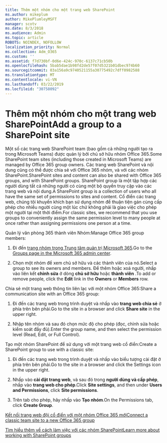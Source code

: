 ```yaml
---
title: Thêm một nhóm cho một trang web SharePoint
ms.author: mikeplum
author: MikePlumleyMSFT
manager: scotv
ms.date: 8/3/2018
ms.audience: Admin
ms.topic: article
ROBOTS: NOINDEX, NOFOLLOW
localization_priority: Normal
ms.collection: Adm_O365
ms.custom: ''
ms.assetid: f7d730bf-0d6e-424c-970c-6137c71cb50b
ms.openlocfilehash: 5bab5dae1b98fd2de57f07d5321b01dbec974b60
ms.sourcegitcommit: 03a156a9c9740521155a30775492c7dff0982588
ms.translationtype: MT
ms.contentlocale: vi-VN
ms.lasthandoff: 03/22/2019
ms.locfileid: "30758092"
---
```

# <a name="add-a-group-to-a-sharepoint-site"></a><span data-ttu-id="de17e-102">Thêm một nhóm cho một trang web SharePoint</span><span class="sxs-lookup"><span data-stu-id="de17e-102">Add a group to a SharePoint site</span></span>

<span data-ttu-id="de17e-103">Một số các trang web SharePoint team (bao gồm cả những người tạo ra trong Microsoft Teams) được quản lý bởi chủ sở hữu nhóm Office 365.</span><span class="sxs-lookup"><span data-stu-id="de17e-103">Some SharePoint team sites (including those created in Microsoft Teams) are managed by Office 365 group owners.</span></span> <span data-ttu-id="de17e-104">Các trang web SharePoint và nội dung cũng có thể được chia sẻ với Office 365 nhóm, và với các nhóm SharePoint.</span><span class="sxs-lookup"><span data-stu-id="de17e-104">SharePoint sites and content can also be shared with Office 365 groups, and with SharePoint groups.</span></span> <span data-ttu-id="de17e-105">SharePoint group là một tập hợp các người dùng tất cả những người có cùng một bộ quyền truy cập vào các trang web và nội dung.</span><span class="sxs-lookup"><span data-stu-id="de17e-105">A SharePoint group is a collection of users who all have the same set of permissions to sites and content.</span></span> <span data-ttu-id="de17e-106">Cổ điển các trang web, chúng tôi khuyến khích bạn sử dụng nhóm để thuận tiện gán cùng cấp phép cho nhiều người cùng một lúc chứ không phải là giao việc cho phép một người tại một thời điểm.</span><span class="sxs-lookup"><span data-stu-id="de17e-106">For classic sites, we recommend that you use groups to conveniently assign the same permission level to many people at once rather than assigning permissions one person at a time.</span></span>
  
<span data-ttu-id="de17e-107">Quản lý văn phòng 365 thành viên Nhóm:</span><span class="sxs-lookup"><span data-stu-id="de17e-107">Manage Office 365 group members:</span></span>
  
1. <span data-ttu-id="de17e-108">Đi đến [trang nhóm trong Trung tâm quản trị Microsoft 365](https://portal.office.com/adminportal/home#/groups).</span><span class="sxs-lookup"><span data-stu-id="de17e-108">Go to the [Groups page in the Microsoft 365 admin center](https://portal.office.com/adminportal/home#/groups).</span></span>
    
2. <span data-ttu-id="de17e-109">Chọn một nhóm để xem chủ sở hữu và các thành viên của nó.</span><span class="sxs-lookup"><span data-stu-id="de17e-109">Select a group to see its owners and members.</span></span> <span data-ttu-id="de17e-110">Để thêm hoặc xoá người, nhấp vào liên kết **chỉnh sửa** ở dòng **chủ sở hữu** hoặc **thành viên** .</span><span class="sxs-lookup"><span data-stu-id="de17e-110">To add or remove people, click the **Edit** link in the **Owners** or **Members** row.</span></span> 
    
<span data-ttu-id="de17e-111">Chia sẻ một trang web thông tin liên lạc với một nhóm Office 365:</span><span class="sxs-lookup"><span data-stu-id="de17e-111">Share a communication site with an Office 365 group:</span></span>
  
1. <span data-ttu-id="de17e-112">Đi đến các trang web trong trình duyệt và nhấp vào **trang web chia sẻ** ở phía trên bên phải.</span><span class="sxs-lookup"><span data-stu-id="de17e-112">Go to the site in a browser and click **Share site** in the upper right.</span></span> 
    
2. <span data-ttu-id="de17e-113">Nhập tên nhóm và sau đó chọn mức độ cho phép (đọc, chỉnh sửa hoặc kiểm soát đầy đủ).</span><span class="sxs-lookup"><span data-stu-id="de17e-113">Enter the group name, and then select the permission level (Read, Edit, or Full Control).</span></span>
    
<span data-ttu-id="de17e-114">Tạo một nhóm SharePoint để sử dụng với một trang web cổ điển:</span><span class="sxs-lookup"><span data-stu-id="de17e-114">Create a SharePoint group to use with a classic site:</span></span>
  
1. <span data-ttu-id="de17e-115">Đi đến các trang web trong trình duyệt và nhấp vào biểu tượng cài đặt ở phía trên bên phải.</span><span class="sxs-lookup"><span data-stu-id="de17e-115">Go to the site in a browser and click the Settings icon in the upper right.</span></span>
    
2. <span data-ttu-id="de17e-116">Nhấp vào **cài đặt trang web**, và sau đó trong **người dùng và cấp phép**, nhấp vào **trang web cho phép**.</span><span class="sxs-lookup"><span data-stu-id="de17e-116">Click **Site settings**, and then under **Users and Permissions**, click **Site permissions**.</span></span>
    
3. <span data-ttu-id="de17e-117">Trên tab cho phép, hãy nhấp vào **Tạo nhóm**.</span><span class="sxs-lookup"><span data-stu-id="de17e-117">On the Permissions tab, click **Create Group**.</span></span>
    
[<span data-ttu-id="de17e-118">Kết nối trang web đội cổ điển với một nhóm Office 365 mới</span><span class="sxs-lookup"><span data-stu-id="de17e-118">Connect a classic team site to a new Office 365 group</span></span>](https://go.microsoft.com/fwlink/?linkid=2008654)
  
[<span data-ttu-id="de17e-119">Tìm hiểu thêm về cách làm việc với các nhóm SharePoint</span><span class="sxs-lookup"><span data-stu-id="de17e-119">Learn more about working with SharePoint groups</span></span>](https://go.microsoft.com/fwlink/?linkid=874658)
  


